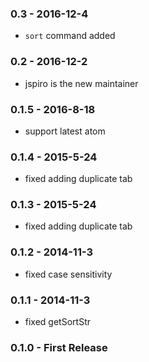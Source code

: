 ### 0.3 - 2016-12-4
- `sort` command added

### 0.2 - 2016-12-2
- jspiro is the new maintainer

### 0.1.5 - 2016-8-18
- support latest atom

### 0.1.4 - 2015-5-24
- fixed adding duplicate tab

### 0.1.3 - 2015-5-24
- fixed adding duplicate tab

### 0.1.2 - 2014-11-3
- fixed case sensitivity

### 0.1.1 - 2014-11-3
- fixed getSortStr

### 0.1.0 - First Release
